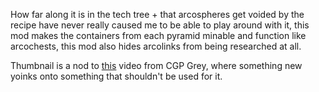 How far along it is in the tech tree + that arcospheres get voided by the recipe have never really caused me to be able to play around with it,
this mod makes the containers from each pyramid minable and function like arcochests, this mod also hides arcolinks from being researched at all.

Thumbnail is a nod to [this](https://youtu.be/Erp8IAUouus) video from CGP Grey, where something new yoinks onto something that shouldn't be used for it.
